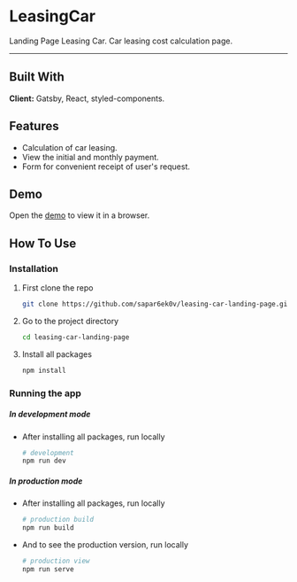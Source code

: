 # LeasingCar

Landing Page Leasing Car. Car leasing cost calculation page.

---

## Built With

**Client:** Gatsby, React, styled-components.

## Features

- Calculation of car leasing.
- View the initial and monthly payment.
- Form for convenient receipt of user's request.

## Demo

Open the [demo](https://leasing-car.vercel.app/) to view it in a browser.

## How To Use

### Installation

1. First clone the repo

   ```sh
   git clone https://github.com/sapar6ek0v/leasing-car-landing-page.git
   ```

2. Go to the project directory

   ```sh
   cd leasing-car-landing-page
   ```

3. Install all packages

   ```sh
   npm install
   ```

### Running the app

##### In development mode

- After installing all packages, run locally

  ```sh
  # development
  npm run dev
  ```

##### In production mode

- After installing all packages, run locally

  ```sh
  # production build
  npm run build
  ```

- And to see the production version, run locally

  ```sh
  # production view
  npm run serve
  ```
